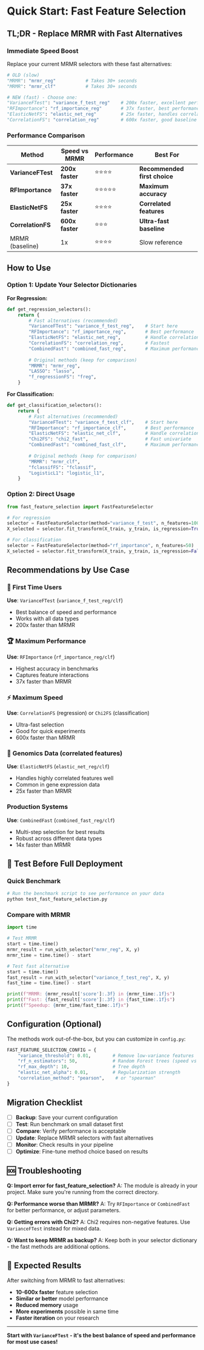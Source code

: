 # Quick Start: Fast Feature Selection

## TL;DR - Replace MRMR with Fast Alternatives

###  Immediate Speed Boost

Replace your current MRMR selectors with these fast alternatives:

```python
# OLD (slow)
"MRMR": "mrmr_reg"           # Takes 30+ seconds
"MRMR": "mrmr_clf"           # Takes 30+ seconds

# NEW (fast) - Choose one:
"VarianceFTest": "variance_f_test_reg"    # 200x faster, excellent performance
"RFImportance": "rf_importance_reg"       # 37x faster, best performance  
"ElasticNetFS": "elastic_net_reg"         # 25x faster, handles correlations
"CorrelationFS": "correlation_reg"        # 600x faster, good baseline
```

###  Performance Comparison

| Method | Speed vs MRMR | Performance | Best For |
|--------|---------------|-------------|----------|
| **VarianceFTest** | **200x faster** | ⭐⭐⭐⭐ | **Recommended first choice** |
| **RFImportance** | **37x faster** | ⭐⭐⭐⭐⭐ | **Maximum accuracy** |
| **ElasticNetFS** | **25x faster** | ⭐⭐⭐⭐ | **Correlated features** |
| **CorrelationFS** | **600x faster** | ⭐⭐⭐ | **Ultra-fast baseline** |
| MRMR (baseline) | 1x | ⭐⭐⭐⭐ | Slow reference |

##  How to Use

### Option 1: Update Your Selector Dictionaries

**For Regression:**
```python
def get_regression_selectors():
    return {
        # Fast alternatives (recommended)
        "VarianceFTest": "variance_f_test_reg",    # Start here
        "RFImportance": "rf_importance_reg",       # Best performance
        "ElasticNetFS": "elastic_net_reg",         # Handle correlations
        "CorrelationFS": "correlation_reg",        # Fastest
        "CombinedFast": "combined_fast_reg",       # Maximum performance
        
        # Original methods (keep for comparison)
        "MRMR": "mrmr_reg",
        "LASSO": "lasso",
        "f_regressionFS": "freg",
    }
```

**For Classification:**
```python
def get_classification_selectors():
    return {
        # Fast alternatives (recommended)
        "VarianceFTest": "variance_f_test_clf",    # Start here
        "RFImportance": "rf_importance_clf",       # Best performance  
        "ElasticNetFS": "elastic_net_clf",         # Handle correlations
        "Chi2FS": "chi2_fast",                     # Fast univariate
        "CombinedFast": "combined_fast_clf",       # Maximum performance
        
        # Original methods (keep for comparison)
        "MRMR": "mrmr_clf",
        "fclassifFS": "fclassif",
        "LogisticL1": "logistic_l1",
    }
```

### Option 2: Direct Usage

```python
from fast_feature_selection import FastFeatureSelector

# For regression
selector = FastFeatureSelector(method="variance_f_test", n_features=100)
X_selected = selector.fit_transform(X_train, y_train, is_regression=True)

# For classification  
selector = FastFeatureSelector(method="rf_importance", n_features=50)
X_selected = selector.fit_transform(X_train, y_train, is_regression=False)
```

##  Recommendations by Use Case

### 🥇 **First Time Users**
**Use**: `VarianceFTest` (`variance_f_test_reg/clf`)
- Best balance of speed and performance
- Works with all data types
- 200x faster than MRMR

### 🏆 **Maximum Performance**
**Use**: `RFImportance` (`rf_importance_reg/clf`)
- Highest accuracy in benchmarks
- Captures feature interactions
- 37x faster than MRMR

### ⚡ **Maximum Speed**
**Use**: `CorrelationFS` (regression) or `Chi2FS` (classification)
- Ultra-fast selection
- Good for quick experiments
- 600x faster than MRMR

### 🧬 **Genomics Data (correlated features)**
**Use**: `ElasticNetFS` (`elastic_net_reg/clf`)
- Handles highly correlated features well
- Common in gene expression data
- 25x faster than MRMR

###  **Production Systems**
**Use**: `CombinedFast` (`combined_fast_reg/clf`)
- Multi-step selection for best results
- Robust across different data types
- 14x faster than MRMR

## 🧪 Test Before Full Deployment

### Quick Benchmark
```python
# Run the benchmark script to see performance on your data
python test_fast_feature_selection.py
```

### Compare with MRMR
```python
import time

# Test MRMR
start = time.time()
mrmr_result = run_with_selector("mrmr_reg", X, y)
mrmr_time = time.time() - start

# Test fast alternative
start = time.time()
fast_result = run_with_selector("variance_f_test_reg", X, y)
fast_time = time.time() - start

print(f"MRMR: {mrmr_result['score']:.3f} in {mrmr_time:.1f}s")
print(f"Fast: {fast_result['score']:.3f} in {fast_time:.1f}s")
print(f"Speedup: {mrmr_time/fast_time:.1f}x")
```

##  Configuration (Optional)

The methods work out-of-the-box, but you can customize in `config.py`:

```python
FAST_FEATURE_SELECTION_CONFIG = {
    "variance_threshold": 0.01,        # Remove low-variance features
    "rf_n_estimators": 50,             # Random Forest trees (speed vs accuracy)
    "rf_max_depth": 10,                # Tree depth
    "elastic_net_alpha": 0.01,         # Regularization strength
    "correlation_method": "pearson",    # or "spearman"
}
```

##  Migration Checklist

- [ ] **Backup**: Save your current configuration
- [ ] **Test**: Run benchmark on small dataset first
- [ ] **Compare**: Verify performance is acceptable
- [ ] **Update**: Replace MRMR selectors with fast alternatives
- [ ] **Monitor**: Check results in your pipeline
- [ ] **Optimize**: Fine-tune method choice based on results

## 🆘 Troubleshooting

**Q: Import error for fast_feature_selection?**
A: The module is already in your project. Make sure you're running from the correct directory.

**Q: Performance worse than MRMR?**
A: Try `RFImportance` or `CombinedFast` for better performance, or adjust parameters.

**Q: Getting errors with Chi2?**
A: Chi2 requires non-negative features. Use `VarianceFTest` instead for mixed data.

**Q: Want to keep MRMR as backup?**
A: Keep both in your selector dictionary - the fast methods are additional options.

## 🎉 Expected Results

After switching from MRMR to fast alternatives:

-  **10-600x faster** feature selection
-  **Similar or better** model performance  
-  **Reduced memory** usage
-  **More experiments** possible in same time
-  **Faster iteration** on your research

---

**Start with `VarianceFTest` - it's the best balance of speed and performance for most use cases!** 